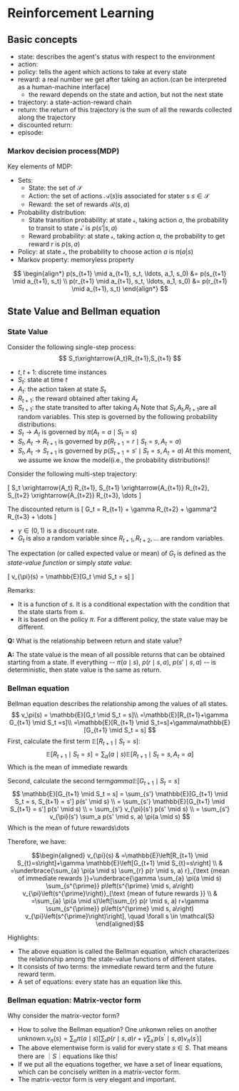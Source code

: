 # Reinforcement Learning
## Basic concepts
 - state: describes the agent's status with respect to the environment
 - action: 
 - policy: tells the agent which actions to take at every state
 - reward: a real number we get after taking an action.(can be interpreted as a human-machine interface)
   - the reward depends on the state and action, but not the next state
 - trajectory: a state-action-reward chain
 - return: the return of this trajectory is the sum of all the rewards collected along the trajectory
 - discounted return: 
 - episode: 
### Markov decision process(MDP)
Key elements of MDP:

- Sets:
  - State: the set of $\mathcal{S}$
  - Action: the set of actions $\mathcal{A}(s)$is associated for stater s  $s\in\mathcal{S}$
  - Reward: the set of rewards $\mathcal{R}(s,a)$
- Probability distribution:
  - State transition probability: at state $\mathcal{s}$, taking action $a$, the probability to transit to state $\mathcal{s'}$ is $p(s'|s,a)$
  - Reward probability: at state $\mathcal{s}$, taking action $a$, the probability to get reward $r$ is $p(s,a)$
- Policy: at state $\mathcal{s}$, the probability to choose action $a$ is $\pi(a|s)$
- Markov property: memoryless property

$$
\begin{align*}
p(s_{t+1} \mid a_{t+1}, s_t, \ldots, a_1, s_0) &= p(s_{t+1} \mid a_{t+1}, s_t) \\
p(r_{t+1} \mid a_{t+1}, s_t, \ldots, a_1, s_0) &= p(r_{t+1} \mid a_{t+1}, s_t)
\end{align*}
$$ 

## State Value and Bellman equation
### State Value
Consider the following single-step process:
$$
S_t\xrightarrow{A_t}R_{t+1},S_{t+1}
$$

- $t,t+1$: discrete time instances
- $S_t$: state at time $t$
- $A_t$: the action taken at state $S_t$
- $R_{t+1}$: the reward obtained after taking $A_t$
- $S_{t+1}$: the state transited to after taking $A_t$
Note that $S_t$,$A_t$,$R_{t+1}$are all random variables.
This step is governed by the following probability distributions:
- $S_t\rightarrow A_t$ is governed by $\pi(A_t=a\mid S_t=s)$
- $S_t,A_t\rightarrow R_{t+1}$ is governed by $p(R_{t+1}=r\mid S_t=s,A_t = a)$
- $S_t,A_t\rightarrow S_{t+1}$ is governed by $p(S_{t+1}=s'\mid S_t=s,A_t=a)$
At this moment, we assume we know the model(i.e., the probability distributions)!

Consider the following multi-step trajectory:

\[
S_t \xrightarrow{A_t} R_{t+1}, S_{t+1} \xrightarrow{A_{t+1}} R_{t+2}, S_{t+2} \xrightarrow{A_{t+2}} R_{t+3}, \dots
\]

The discounted return is
\[
G_t = R_{t+1} + \gamma R_{t+2} + \gamma^2 R_{t+3} + \dots
\]

- $\gamma \in (0, 1)$ is a discount rate.
- $G_t$ is also a random variable since $R_{t+1}, R_{t+2}, \dots$ are random variables.

The expectation (or called expected value or mean) of $G_t$ is defined as the *state-value function* or simply *state value*:

\[
v_{\pi}(s) = \mathbb{E}[G_t \mid S_t = s]
\]

Remarks:

- It is a function of $s$. It is a conditional expectation with the condition that the state starts from $s$.
- It is based on the policy $\pi$. For a different policy, the state value may be different.


**Q:** What is the relationship between return and state value?

**A:** The state value is the mean of all possible returns that can be obtained starting from a state. If everything -- $\pi(a \mid s)$, $p(r \mid s, a)$, $p(s' \mid s, a)$ -- is deterministic, then state value is the same as return.

### Bellman equation
 Bellman equation describes the relationship among the values of all states.
 $$
v_\pi(s) = \mathbb{E}[G_t \mid S_t = s]\\
=\mathbb{E}[R_{t+1}+\gamma G_{t+1} \mid S_t =s]\\
=\mathbb{E}[R_{t+1} \mid S_t=s]+\gamma\mathbb{E}[G_{t+1} \mid S_t = s]
 $$
First, calculate the first term $\mathbb{E}[R_{t+1} \mid S_t = s]$:
$$
\mathbb{E}[R_{t+1} \mid S_t=s] = \sum_{a}(a \mid s)\mathbb{E}[R_{t+1}\mid S_t=s,A_t=a]
$$
Which is the mean of immediate rewards

Second, calculate the second term$gamma\mathbb{E}[G_{t+1} \mid S_t = s]$
$$
\mathbb{E}[G_{t+1} \mid S_t = s] = \sum_{s'} \mathbb{E}[G_{t+1} \mid S_t = s, S_{t+1} = s'] p(s' \mid s) \\
= \sum_{s'} \mathbb{E}[G_{t+1} \mid S_{t+1} = s'] p(s' \mid s) \\
= \sum_{s'} v_{\pi}(s') p(s' \mid s) \\
= \sum_{s'} v_{\pi}(s') \sum_a p(s' \mid s, a) \pi(a \mid s)
$$
Which is the mean of future rewards\dots

Therefore, we have:

$$\begin{aligned}
v_{\pi}(s) & =\mathbb{E}\left[R_{t+1} \mid S_{t}=s\right]+\gamma \mathbb{E}\left[G_{t+1} \mid S_{t}=s\right] \\
& =\underbrace{\sum_{a} \pi(a \mid s) \sum_{r} p(r \mid s, a) r}_{\text {mean of immediate rewards }}+\underbrace{\gamma \sum_{a} \pi(a \mid s) \sum_{s^{\prime}} p\left(s^{\prime} \mid s, a\right) v_{\pi}\left(s^{\prime}\right)}_{\text {mean of future rewards }} \\
& =\sum_{a} \pi(a \mid s)\left[\sum_{r} p(r \mid s, a) r+\gamma \sum_{s^{\prime}} p\left(s^{\prime} \mid s, a\right) v_{\pi}\left(s^{\prime}\right)\right], \quad \forall s \in \mathcal{S}
\end{aligned}$$

Highlights:

- The above equation is called the Bellman equation, which characterizes the relationship among the state-value functions of different states.
- It consists of two terms: the immediate reward term and the future reward term.
- A set of equations: every state has an equation like this.

### Bellman equation: Matrix-vector form
Why consider the matrix-vector form?

- How to solve the Bellman equation? One unkonwn relies on another unknown.$v_\pi(s)=\sum_{a} \pi(a \mid s)\left[\sum_{r} p(r \mid s, a) r+\gamma \sum_{s^{\prime}} p\left(s^{\prime} \mid s, a\right) v_{\pi}\left(s^{\prime}\right)\right]$
- The above elementwise form is valid for every state $s\in S$. That means there are $｜S｜$equations like this!
- If we put all the equations together, we have a set of linear equations, which can be concisely written in a matrix-vector form.
- The matrix-vector form is very elegant and important.